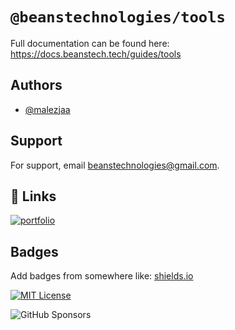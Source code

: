 # `@beanstechnologies/tools`

Full documentation can be found here: https://docs.beanstech.tech/guides/tools 


## Authors

- [@malezjaa](https://www.github.com/malezjaa)


## Support

For support, email  beanstechnologies@gmail.com.


## 🔗 Links
[![portfolio](https://img.shields.io/badge/my_portfolio-000?style=for-the-badge&logo=ko-fi&logoColor=white)](https://malezjaa.me/)
## Badges

Add badges from somewhere like: [shields.io](https://shields.io/)

[![MIT License](https://img.shields.io/badge/License-MIT-green.svg)](https://choosealicense.com/licenses/mit/)

![GitHub Sponsors](https://img.shields.io/github/sponsors/malezjaa)

